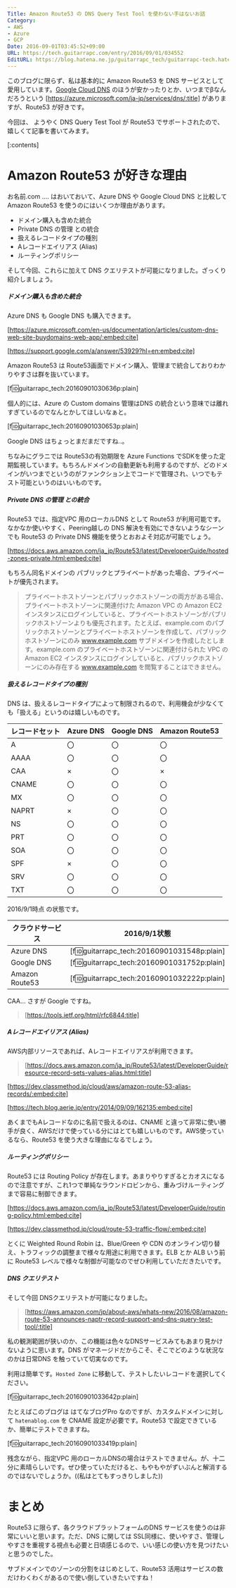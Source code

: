 ```yaml
---
Title: Amazon Route53 の DNS Query Test Tool を使わない手はないお話
Category:
- AWS
- Azure
- GCP
Date: 2016-09-01T03:45:52+09:00
URL: https://tech.guitarrapc.com/entry/2016/09/01/034552
EditURL: https://blog.hatena.ne.jp/guitarrapc_tech/guitarrapc-tech.hatenablog.com/atom/entry/10328749687181766312
---
```


このブログに限らず、私は基本的に Amazon Route53 を DNS サービスとして愛用しています。[Google Cloud DNS](https://cloud.google.com/dns/docs/) のほうが安かったりとか、いつまでβなんだろうという [https://azure.microsoft.com/ja-jp/services/dns/:title] がありますが、Route53 が好きです。

今回は、 ようやく DNS Query Test Tool が Route53 でサポートされたので、嬉しくて記事を書いてみます。


[:contents]

# Amazon Route53 が好きな理由

お名前.com .... はおいておいて、Azure DNS や Google Cloud DNS と比較して Amazon Route53 を使うのにはいくつか理由があります。

- ドメイン購入も含めた統合
- Private DNS の管理 との統合
- 扱えるレコードタイプの種別
- Aレコードエイリアス (Alias)
- ルーティングポリシー

そして今回、これらに加えて DNS クエリテストが可能になりました。ざっくり紹介しましょう。


##### ドメイン購入も含めた統合

Azure DNS も Google DNS も購入できます。

[https://azure.microsoft.com/en-us/documentation/articles/custom-dns-web-site-buydomains-web-app/:embed:cite]

[https://support.google.com/a/answer/53929?hl=en:embed:cite]

Amazon Route53 は Route53画面でドメイン購入、管理まで統合しておりわかりやすさは群を抜いています。

[f:id:guitarrapc_tech:20160901030636p:plain]

個人的には、Azure の Custom domains 管理はDNS の統合という意味では離れすぎているのでなんとかしてほしいなぁと。

[f:id:guitarrapc_tech:20160901030653p:plain]

Google DNS はちょっとまだまだですね..。

ちなみにグラニでは Route53の有効期限を Azure Functions でSDKを使った定期監視しています。もちろんドメインの自動更新も利用するのですが、どのドメインがいつまでというのがファンクション上でコードで管理され、いつでもテスト可能というのはいいものです。

##### Private DNS の管理 との統合

Route53 では、指定VPC 用のローカルDNS として Route53 が利用可能です。なかなか使いやすく、Peering越しの DNS 解決を有効にできないようなシーンでも Route53 の Private DNS 機能を使うとおおよそ対応が可能でしょう。

[https://docs.aws.amazon.com/ja_jp/Route53/latest/DeveloperGuide/hosted-zones-private.html:embed:cite]

もちろん同名ドメインの パブリックとプライベートがあった場合、プライベートが優先されます。

> プライベートホストゾーンとパブリックホストゾーンの両方がある場合、プライベートホストゾーンに関連付けた Amazon VPC の Amazon EC2 インスタンスにログインしていると、プライベートホストゾーンがパブリックホストゾーンよりも優先されます。たとえば、example.com のパブリックホストゾーンとプライベートホストゾーンを作成して、パブリックホストゾーンにのみ www.example.com サブドメインを作成したとします。example.com のプライベートホストゾーンに関連付けられた VPC の Amazon EC2 インスタンスにログインしていると、パブリックホストゾーンにのみ存在する www.example.com を閲覧することはできません。

##### 扱えるレコードタイプの種別

DNS は、扱えるレコードタイプによって制限されるので、利用機会が少なくても「扱える」というのは嬉しいものです。

レコードセット | Azure DNS | Google DNS | Amazon Route53
---- | ---- | ---- | ----
A | 〇 | 〇 | 〇
AAAA | 〇| 〇 | 〇
CAA | ×| 〇 | ×
CNAME | 〇| 〇 | 〇
MX | 〇| 〇 | 〇
NAPRT | ×| 〇 | 〇
NS | 〇| 〇 | 〇
PRT | 〇| 〇| 〇
SOA | 〇| 〇| 〇
SPF | ×| 〇| 〇
SRV | 〇| 〇| 〇
TXT | 〇| 〇| 〇

2016/9/1時点 の状態です。

クラウドサービス | 2016/9/1状態
---- | ----
Azure DNS | [f:id:guitarrapc_tech:20160901031548p:plain]
Google DNS | [f:id:guitarrapc_tech:20160901031752p:plain]
Amazon Route53 | [f:id:guitarrapc_tech:20160901032222p:plain]

CAA... さすが Google ですね。

> [https://tools.ietf.org/html/rfc6844:title]

##### Aレコードエイリアス (Alias)

AWS内部リソースであれば、Aレコードエイリアスが利用できます。

> [https://docs.aws.amazon.com/ja_jp/Route53/latest/DeveloperGuide/resource-record-sets-values-alias.html:title]

[https://dev.classmethod.jp/cloud/aws/amazon-route-53-alias-records/:embed:cite]

[https://tech.blog.aerie.jp/entry/2014/09/09/162135:embed:cite]

あくまでもAレコードなのに名前で扱えるのは、CNAME と違って非常に使い勝手が良く、AWSだけで使っている分にはとても嬉しいものです。AWS使っているなら、Route53 を使う大きな理由になるでしょう。

##### ルーティングポリシー

Route53 には Routing Policy が存在します。あまりやりすぎるとカオスになるので注意ですが、これ1つで単純なラウンドロビンから、重みづけルーティングまで容易に制御できます。

[https://docs.aws.amazon.com/ja_jp/Route53/latest/DeveloperGuide/routing-policy.html:embed:cite]

[https://dev.classmethod.jp/cloud/route-53-traffic-flow/:embed:cite]

とくに Weighted Round Robin は、Blue/Green や CDN のオンライン切り替え、トラフィックの調整まで様々な用途に利用できます。ELB とか ALB いう前に Route53 レベルで様々な制御が可能なのでぜひ利用していただきたいです。

##### DNS クエリテスト

そして今回 DNSクエリテストが可能になりました。

> [https://aws.amazon.com/jp/about-aws/whats-new/2016/08/amazon-route-53-announces-naptr-record-support-and-dns-query-test-tool/:title]

私の観測範囲が狭いのか、この機能は色々なDNSサービスみてもあまり見かけないように思います。DNS がマネージドだからこそ、そこでどのような状況なのかは日常DNS を触っていて切実なのです。

利用は簡単です。`Hosted Zone` に移動して、テストしたいレコードを選択してください。

[f:id:guitarrapc_tech:20160901033642p:plain]

たとえばこのブログは はてなブログPro なのですが、カスタムドメインに対して `hatenablog.com` を CNAME 設定が必要です。Route53 で設定できているか、簡単にテストできますね。

[f:id:guitarrapc_tech:20160901033419p:plain]

残念ながら、指定VPC 用のローカルDNSの場合はテストできません。が、十二分に素晴らしいです。ぜひ使っていただけると、もやもやがずいぶんと解消するのではないでしょうか。((私はとてもすっきりしました))

# まとめ

Route53 に限らず、各クラウドプラットフォームのDNS サービスを使うのは非常にいいと思います。ただ、DNS に関しては SSL同様に、使いやすさ、管理しやすさを重視する視点も必要と日頃感じるので、いい感じの使い方を見つけたいと思うのでした。

サブドメインでのゾーンの分割をはじめとして、Route53 活用はサービスの数だけわくわくがあるので使い倒していきたいですね！
